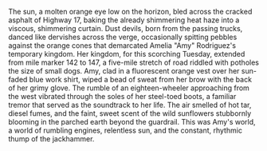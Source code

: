 The sun, a molten orange eye low on the horizon, bled across the cracked asphalt of Highway 17, baking the already shimmering heat haze into a viscous, shimmering curtain.  Dust devils, born from the passing trucks, danced like dervishes across the verge, occasionally spitting pebbles against the orange cones that demarcated Amelia "Amy" Rodriguez's temporary kingdom.  Her kingdom, for this scorching Tuesday, extended from mile marker 142 to 147, a five-mile stretch of road riddled with potholes the size of small dogs.  Amy, clad in a fluorescent orange vest over her sun-faded blue work shirt, wiped a bead of sweat from her brow with the back of her grimy glove. The rumble of an eighteen-wheeler approaching from the west vibrated through the soles of her steel-toed boots, a familiar tremor that served as the soundtrack to her life.  The air smelled of hot tar, diesel fumes, and the faint, sweet scent of the wild sunflowers stubbornly blooming in the parched earth beyond the guardrail.  This was Amy's world, a world of rumbling engines, relentless sun, and the constant, rhythmic thump of the jackhammer.
